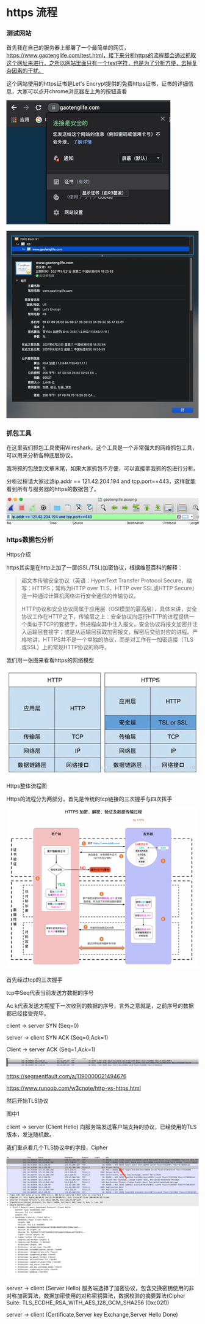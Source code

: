 # https 流程

### 测试网站

首先我在自己的服务器上部署了一个最简单的网页，https://www.gaotenglife.com/test.html，接下来分析https的流程都会通过抓取这个网址来进行，之所以网站里面只有一个test字符，也是为了分析方便，去掉复杂因素的干扰。

这个网站使用的https证书是Let's Encrypt提供的免费https证书，证书的详细信息，大家可以点开chrome浏览器左上角的按钮查看

![](3.png)

![](2.png)

### 抓包工具

在这里我们抓包工具使用Wireshark，这个工具是一个非常强大的网络抓包工具，可以用来分析各种底层协议。

我将抓的包放到文章末尾，如果大家抓包不方便，可以直接拿我抓的包进行分析。

分析过程请大家过滤ip.addr == 121.42.204.194 and tcp.port==443，这样就能看到所有与服务器的https的数据包了。

![](4.png)

### https数据包分析

Https介绍



https其实是在http上加了一层(SSL/TSL)加密协议，根据维基百科的解释：

> 超文本传输安全协议（英语：HyperText Transfer Protocol Secure，缩写：HTTPS；常称为HTTP over TLS、HTTP over SSL或HTTP Secure）是一种通过计算机网络进行安全通信的传输协议。
>
> HTTP协议和安全协议同属于应用层（OSI模型的最高层），具体来讲，安全协议工作在HTTP之下，传输层之上：安全协议向运行HTTP的进程提供一个类似于TCP的套接字，供进程向其中注入报文，安全协议将报文加密并注入运输层套接字；或是从运输层获取加密报文，解密后交给对应的进程。严格地讲，HTTPS并不是一个单独的协议，而是对工作在一加密连接（TLS或SSL）上的常规HTTP协议的称呼。



我们用一张图来看看https的网络模型

![](5.png)

Https整体流程图

Https的流程分为两部分，首先是传统的tcp链接的三次握手与四次挥手

![](6.png)





首先经过tcp的三次握手

tcp中Seq代表当前发送方数据的序号

Ac k代表发送方期望下一次收到的数据的序号，言外之意就是，之前序号的数据都已经接受完毕。

client -> server  SYN (Seq=0)

server -> client  SYN ACK (Seq=0,Ack=1)

Client -> server ACK (Seq=1,Ack=1)

![1](1.png)

https://segmentfault.com/a/1190000021494676

https://www.runoob.com/w3cnote/http-vs-https.html

然后开始TLS协议

图中1

client -> server  (Client Hello)  向服务端发送客户端支持的协议，已经使用的TLS版本，发送随机数。

我们重点看几个TLS协议中的字段，Cipher

![](7.png)





server -> client (Server Hello)  服务端选择了加密协议，包含交换密钥使用的非对称加密算法，数据加密使用的对称密钥算法，数据校验的摘要算法(Cipher Suite: TLS_ECDHE_RSA_WITH_AES_128_GCM_SHA256 (0xc02f))

server -> client (Certificate,Server key Exchange,Server Hello Done)